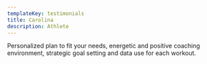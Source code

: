 ```yaml
---
templateKey: testimonials
title: Carolina
description: Athlete
---
```

Personalized plan to fit your needs, energetic and positive coaching environment, strategic goal setting and data use for each workout.